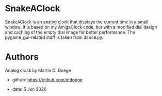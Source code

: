 # SnakeAClock

SnakeAClock is an analog clock that displays the current time in a small window.
It is based on my AmigaClock code, but with a modified dial design
and caching of the empty dial image for better performance.
The pygame_gui-related stuff is taken from dance.py.

# Authors

Analog clock by Martin C. Doege

+ github: https://github.com/mdoege

+ date: 5 Jun 2020
